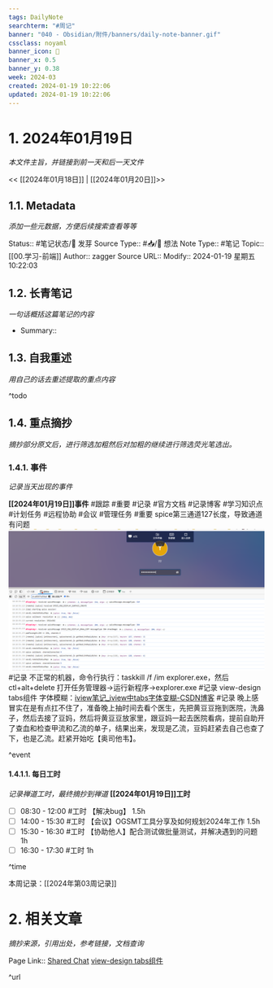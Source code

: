 ```yaml
---
tags: DailyNote
searchterm: "#周记"
banner: "040 - Obsidian/附件/banners/daily-note-banner.gif"
cssclass: noyaml
banner_icon: 💌
banner_x: 0.5
banner_y: 0.38
week: 2024-03
created: 2024-01-19 10:22:06
updated: 2024-01-19 10:22:06
---
```


# 1. 2024年01月19日

_本文件主旨，并链接到前一天和后一天文件_

<< [[2024年01月18日]] | [[2024年01月20日]]>>

## 1.1. Metadata

_添加一些元数据，方便后续搜索查看等等_

Status:: #笔记状态/🌱 发芽
Source Type:: #📥/💭 想法 
Note Type:: #笔记
Topic:: [[00.学习-前端]]
Author:: zagger
Source URL::
Modify:: 2024-01-19 星期五 10:22:03

## 1.2. 长青笔记

_一句话概括这篇笔记的内容_

- Summary::

## 1.3. 自我重述

_用自己的话去重述提取的重点内容_

^todo

## 1.4. 重点摘抄

_摘抄部分原文后，进行筛选加粗然后对加粗的继续进行筛选荧光笔选出。_

### 1.4.1. 事件

_记录当天出现的事件_

**[[2024年01月19日]]事件** 
#跟踪 #重要 #记录 #官方文档 #记录博客 #学习知识点 #计划任务 #远程协助 #会议 #管理任务
#重要 spice第三通道127长度，导致通道有问题 ![](https://raw.githubusercontent.com/zaggerj/obsidian_picgo/main/obsidian/20240119102113.png)
#记录 不正常的机器，命令行执行：taskkill /f /im explorer.exe，然后ctl+alt+delete
打开任务管理器->运行新程序->explorer.exe
#记录 view-design tabs组件 字体模糊：[iview笔记\_iview中tabs字体变糊-CSDN博客](https://blog.csdn.net/noob9527/article/details/120182485)
#记录 晚上感冒实在是有点扛不住了，准备晚上抽时间去看个医生，先把黄豆豆拖到医院，洗鼻子，然后去接了豆妈，然后将黄豆豆放家里，跟豆妈一起去医院看病，提前自助开了查血和检查甲流和乙流的单子，结果出来，发现是乙流，豆妈赶紧去自己也查了下，也是乙流。赶紧开始吃【奥司他韦】。

^event

#### 1.4.1.1. 每日工时

_记录禅道工时，最终摘抄到禅道_
**[[2024年01月19日]]工时**
- [ ] 08:30 - 12:00 #工时 【解决bug】 1.5h
- [ ] 14:00 - 15:30 #工时 【会议】OGSMT工具分享及如何规划2024年工作 1.5h
- [ ] 15:30 - 16:30 #工时 【协助他人】配合测试做批量测试，并解决遇到的问题 1h
- [ ] 16:30 - 17:30 #工时  1h

^time

本周记录：[[2024年第03周记录]]

# 2. 相关文章

_摘抄来源，引用出处，参考链接，文档查询_

Page Link::
[Shared Chat](https://chat-shared3.zhile.io/shared.html)
[view-design tabs组件](https://www.iviewui.com/view-ui-plus/component/navigation/tabs#animated)


^url

